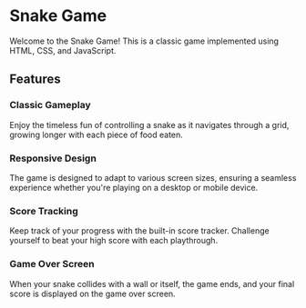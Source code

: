 # Snake Game

Welcome to the Snake Game! This is a classic game implemented using HTML, CSS, and JavaScript.

## Features

### Classic Gameplay
Enjoy the timeless fun of controlling a snake as it navigates through a grid, growing longer with each piece of food eaten.

### Responsive Design
The game is designed to adapt to various screen sizes, ensuring a seamless experience whether you're playing on a desktop or mobile device.

### Score Tracking
Keep track of your progress with the built-in score tracker. Challenge yourself to beat your high score with each playthrough.

### Game Over Screen
When your snake collides with a wall or itself, the game ends, and your final score is displayed on the game over screen.
